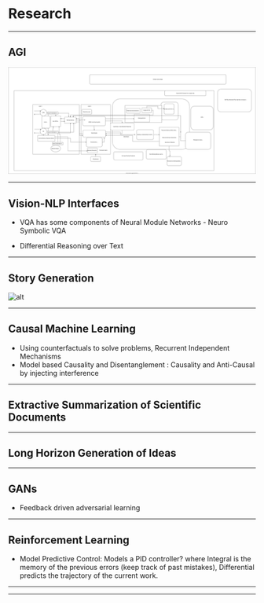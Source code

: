 # Research

---

## AGI

![alt](./AGI.drawio.svg)

---

## Vision-NLP Interfaces

- VQA has some components of Neural Module Networks - Neuro Symbolic VQA

- Differential Reasoning over Text

---

## Story Generation

![alt](./storgen.drawio.svg)

---

## Causal Machine Learning

- Using counterfactuals to solve problems, Recurrent Independent Mechanisms
- Model based Causality and Disentanglement : Causality and Anti-Causal by injecting interference

---

## Extractive Summarization of Scientific Documents

---

## Long Horizon Generation of Ideas

---

## GANs

- Feedback driven adversarial learning

---

## Reinforcement Learning

- Model Predictive Control: Models a PID controller? where Integral is the memory of the previous errors (keep track of past mistakes), Differential predicts the trajectory of the current work.

---

---
